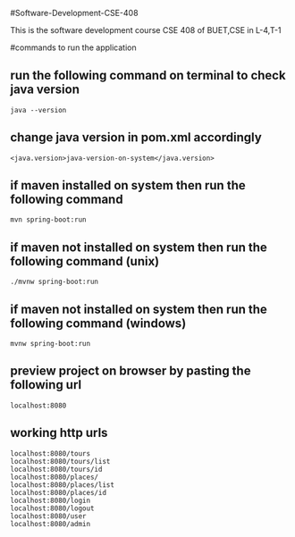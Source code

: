 #Software-Development-CSE-408 

This is the software development course CSE 408 of BUET,CSE in L-4,T-1

#commands to run the application

## run the following command on terminal to check java version

    java --version

## change java version in pom.xml accordingly

    <java.version>java-version-on-system</java.version>

## if maven installed on system then run the following command

    mvn spring-boot:run

## if maven not installed on system then run the following command (unix)

    ./mvnw spring-boot:run

## if maven not installed on system then run the following command (windows)

    mvnw spring-boot:run

## preview project on browser by pasting the following url

    localhost:8080

## working http urls

    localhost:8080/tours
    localhost:8080/tours/list
    localhost:8080/tours/id
    localhost:8080/places/
    localhost:8080/places/list
    localhost:8080/places/id
    localhost:8080/login
    localhost:8080/logout
    localhost:8080/user
    localhost:8080/admin
